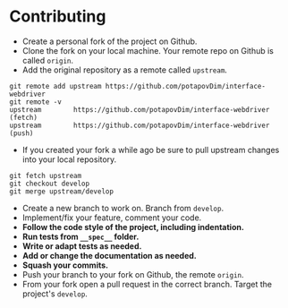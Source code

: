 Contributing
============
- Create a personal fork of the project on Github.
- Clone the fork on your local machine. Your remote repo on Github is called `origin`.
- Add the original repository as a remote called `upstream`.
```
git remote add upstream https://github.com/potapovDim/interface-webdriver
git remote -v
upstream        https://github.com/potapovDim/interface-webdriver (fetch)
upstream        https://github.com/potapovDim/interface-webdriver (push)
```
- If you created your fork a while ago be sure to pull upstream changes into your local repository.
```
git fetch upstream
git checkout develop
git merge upstream/develop
```
- Create a new branch to work on. Branch from `develop`.
- Implement/fix your feature, comment your code.
- __Follow the code style of the project, including indentation.__
- __Run tests from `__spec__` folder.__
- __Write or adapt tests as needed.__
- __Add or change the documentation as needed.__
- __Squash your commits.__
- Push your branch to your fork on Github, the remote `origin`.
- From your fork open a pull request in the correct branch. Target the project's `develop`.
